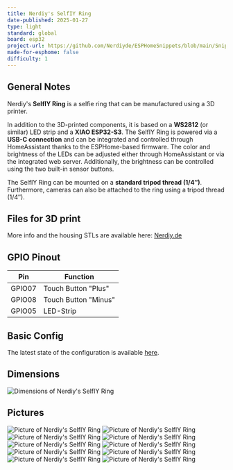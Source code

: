 ```yaml
---
title: Nerdiy's SelfIY Ring
date-published: 2025-01-27
type: light
standard: global
board: esp32
project-url: https://github.com/Nerdiyde/ESPHomeSnippets/blob/main/Snippets/selfIY_ring/nerdiys-selfiy-ring.yaml
made-for-esphome: false
difficulty: 1
---
```


## General Notes

Nerdiy's **SelfIY Ring** is a selfie ring that can be manufactured using a 3D printer.

In addition to the 3D-printed components, it is based on a **WS2812** (or similar) LED strip and a **XIAO ESP32-S3**. The SelfIY Ring is powered via a **USB-C connection** and can be integrated and controlled through HomeAssistant thanks to the ESPHome-based firmware. The color and brightness of the LEDs can be adjusted either through HomeAssistant or via the integrated web server. Additionally, the brightness can be controlled using the two built-in sensor buttons.

The SelfIY Ring can be mounted on a **standard tripod thread (1/4″)**. Furthermore, cameras can also be attached to the ring using a tripod thread (1/4″).

## Files for 3D print

More info and the housing STLs are available here: [Nerdiy.de](https://nerdiy.de/produkt/selfiy-ring-bauteile-3d-druckbarer-selfie-ring-stl-dateien/)

## GPIO Pinout

| Pin    | Function          |
| ------ | ----------------- |
| GPIO07  | Touch Button "Plus" |
| GPIO08 | Touch Button "Minus"             |
| GPIO05 | LED-Strip               |

## Basic Config

The latest state of the configuration is available [here](https://github.com/Nerdiyde/ESPHomeSnippets/blob/main/Snippets/selfIY_ring/nerdiys-selfiy-ring.yaml).

## Dimensions

![Dimensions of Nerdiy's SelfIY Ring](https://github.com/user-attachments/assets/7f20643c-5917-4b85-baeb-477cd56573cc "Dimensions of Nerdiy's SelfIY Ring")

## Pictures

![Picture of Nerdiy's SelfIY Ring](https://github.com/user-attachments/assets/d72761bc-1bd8-4ec6-9727-7397421df8e5 "Picture of Nerdiy's SelfIY Ring")
![Picture of Nerdiy's SelfIY Ring](https://github.com/user-attachments/assets/62f4b4c0-85a3-4471-91cd-310581c0fece "Picture of Nerdiy's SelfIY Ring")
![Picture of Nerdiy's SelfIY Ring](https://github.com/user-attachments/assets/3e70e8e5-5687-4137-a344-1417c2f54e8b "Picture of Nerdiy's SelfIY Ring")
![Picture of Nerdiy's SelfIY Ring](https://github.com/user-attachments/assets/be768555-6cee-4f4e-8017-faa1e013143b "Picture of Nerdiy's SelfIY Ring")
![Picture of Nerdiy's SelfIY Ring](https://github.com/user-attachments/assets/d2696e70-967d-4435-b77c-75b85cf97fa6 "Picture of Nerdiy's SelfIY Ring")
![Picture of Nerdiy's SelfIY Ring](https://github.com/user-attachments/assets/35ae8ded-0420-402f-bbc3-332dfa3b72b7 "Picture of Nerdiy's SelfIY Ring")
![Picture of Nerdiy's SelfIY Ring](https://github.com/user-attachments/assets/29642802-ea2b-4a69-a193-226355fc1a3d "Picture of Nerdiy's SelfIY Ring")
![Picture of Nerdiy's SelfIY Ring](https://github.com/user-attachments/assets/652084c1-6081-4312-96c8-fd8d925f7486 "Picture of Nerdiy's SelfIY Ring")
![Picture of Nerdiy's SelfIY Ring](https://github.com/user-attachments/assets/4afa3017-47d0-4f40-9051-62f5193b9dd1 "Picture of Nerdiy's SelfIY Ring")
![Picture of Nerdiy's SelfIY Ring](https://github.com/user-attachments/assets/8db09341-7e1a-4247-ba48-4897c898ec66 "Picture of Nerdiy's SelfIY Ring")
